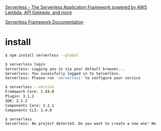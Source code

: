 [Serverless - The Serverless Application Framework powered by AWS Lambda, API Gateway, and more](https://serverless.com/)

[Serverless Framework Documentation](https://serverless.com/framework/docs/)

# install

```sh
$ npm install serverless --global

$ serverless login
Serverless: Logging you in via your default browser...
Serverless: You sucessfully logged in to Serverless.
Serverless: Please run 'serverless' to configure your service

$ serverless --version
Framework Core: 1.54.0
Plugin: 3.1.2
SDK: 2.1.2
Components Core: 1.1.1
Components CLI: 1.4.0

$ serverless
Serverless: No project detected. Do you want to create a new one? No


```
